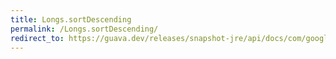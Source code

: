 ```yaml
---
title: Longs.sortDescending
permalink: /Longs.sortDescending/
redirect_to: https://guava.dev/releases/snapshot-jre/api/docs/com/google/common/primitives/Longs.html#sortDescending-long:A-
---
```


